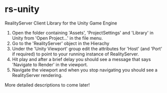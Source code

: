 rs-unity
========

RealityServer Client Library for the Unity Game Engine

1. Open the folder containing 'Assets', 'ProjectSettings' and 'Library' in Unity from 'Open Project...' in the file menu.
2. Go to the 'RealityServer' object in the Hierachy
3. Under the 'Unity Viewport' group edit the attributes for 'Host' (and 'Port' if required) to point to your running instance of RealityServer.
4. Hit play and after a brief delay you should see a message that says 'Navigate to Render' in the viewport.
5. Navigate the viewport and when you stop navigating you should see a RealityServer rendering.

More detailed descriptions to come later!
